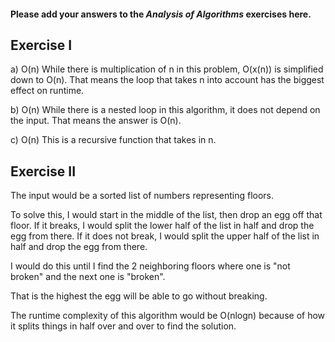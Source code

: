 #### Please add your answers to the ***Analysis of  Algorithms*** exercises here.

## Exercise I

a) O(n)
While there is multiplication of n in this problem, O(x(n)) is simplified down to O(n). That means the loop that takes n into account has the biggest effect on runtime. 


b) O(n) 
While there is a nested loop in this algorithm, it does not depend on the input. That means the answer is O(n).


c) O(n)
This is a recursive function that takes in n.

## Exercise II

The input would be a sorted list of numbers representing floors. 

To solve this, I would start in the middle of the list, then drop an egg off that floor. 
If it breaks, I would split the lower half of the list in half and drop the egg from there. 
If it does not break, I would split the upper half of the list in half and drop the egg from there. 

I would do this until I find the 2 neighboring floors where one is "not broken" and the next one is "broken". 

That is the highest the egg will be able to go without breaking. 

The runtime complexity of this algorithm would be O(nlogn) because of how it splits things in half over and over to find the solution. 

